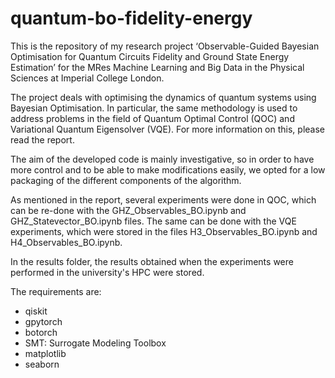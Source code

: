 # quantum-bo-fidelity-energy


This is the repository of my research project ‘Observable-Guided Bayesian Optimisation for Quantum Circuits Fidelity and Ground State Energy Estimation’ for the MRes Machine Learning and Big Data in the Physical Sciences at Imperial College London.

The project deals with optimising the dynamics of quantum systems using Bayesian Optimisation. In particular, the same methodology is used to address problems in the field of Quantum Optimal Control (QOC) and Variational Quantum Eigensolver (VQE). For more information on this, please read the report.


The aim of the developed code is mainly investigative, so in order to have more control and to be able to make modifications easily, we opted for a low packaging of the different components of the algorithm. 

As mentioned in the report, several experiments were done in QOC, which can be re-done with the GHZ_Observables_BO.ipynb and GHZ_Statevector_BO.ipynb files. The same can be done with the VQE experiments, which were stored in the files H3_Observables_BO.ipynb and H4_Observables_BO.ipynb.


In the results folder, the results obtained when the experiments were performed in the university's HPC were stored.



The requirements are:

- qiskit
- gpytorch
- botorch
- SMT: Surrogate Modeling Toolbox
- matplotlib
- seaborn